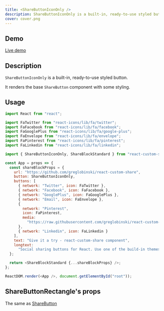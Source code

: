 ```yaml
---
title: <ShareButtonIconOnly />
description: ShareButtonIconOnly is a built-in, ready-to-use styled button. 
cover: cover.png
---
```


## Demo

[Live demo](../live-share-button-icon-only)

## Description

`ShareButtonIconOnly` is a built-in, ready-to-use styled button.

It renders the base `ShareButton` component with some styling.

## Usage

```javascript
import React from "react";

import FaTwitter from "react-icons/lib/fa/twitter";
import FaFacebook from "react-icons/lib/fa/facebook";
import FaGooglePlus from "react-icons/lib/fa/google-plus";
import FaEnvelope from "react-icons/lib/fa/envelope";
import FaPinterest from "react-icons/lib/fa/pinterest";
import FaLinkedin from "react-icons/lib/fa/linkedin";

import { ShareButtonIconOnly, ShareBlockStandard } from "react-custom-share";

const App = props => {
  const shareBlockProps = {
    url: "https://github.com/greglobinski/react-custom-share",
    button: ShareButtonIconOnly,
    buttons: [
      { network: "Twitter", icon: FaTwitter },
      { network: "Facebook", icon: FaFacebook },
      { network: "GooglePlus", icon: FaGooglePlus },
      { network: "Email", icon: FaEnvelope },
      {
        network: "Pinterest",
        icon: FaPinterest,
        media:
          "https://raw.githubusercontent.com/greglobinski/react-custom-share/master/static/react-custom-share.gif"
      },
      { network: "Linkedin", icon: FaLinkedin }
    ],
    text: "Give it a try - react-custom-share component",
    longtext:
      "Social sharing buttons for React. Use one of the build-in themes or create a custom one from the scratch."
  };

  return <ShareBlockStandard {...shareBlockProps} />;
};

ReactDOM.render(<App />, document.getElementById("root"));
```

## ShareButtonRectangle's props

The same as [ShareButton](../share-button)
